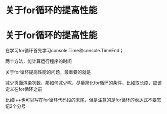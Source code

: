# 关于for循环的提高性能

# 关于for循环的提高性能

在学习for循环首先学习console.Time和console.TimeEnd；

两个方法，能计算运行程序的时间

关于for循环提高性能的问题，最重要的就是

减少页面渲染次数，那如何减少呢，尽量简化for循环的条件，比如取长度，应该定义在for循环之前

比如i++也可以写在for循环代码段的末尾，但是注意的是for循环的表达式不要忘记2个分号